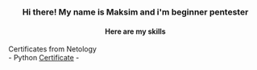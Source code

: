 <h3 align="center">Hi there! My name is Maksim and i'm beginner pentester</h3>

<h4 align="center">Here are my skills</h4>
Certificates from Netology <br>
- Python <a href="https://github.com/MIKEYTRE/MIKEYTRE/blob/main/python.pdf">Certificate</a>
- 

<!--
**MIKEYTRE/MIKEYTRE** is a ✨ _special_ ✨ repository because its `README.md` (this file) appears on your GitHub profile.

Here are some ideas to get you started:

- 🔭 I’m currently working on ...
- 🌱 I’m currently learning ...
- 👯 I’m looking to collaborate on ...
- 🤔 I’m looking for help with ...
- 💬 Ask me about ...
- 📫 How to reach me: ...
- 😄 Pronouns: ...
- ⚡ Fun fact: ...
-->
